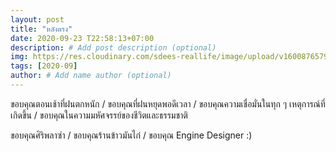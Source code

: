 ```yaml
---
layout: post
title: "หลังตรง"
date: 2020-09-23 T22:58:13+07:00
description: # Add post description (optional)
img: https://res.cloudinary.com/sdees-reallife/image/upload/v1600876579/IMG_3329.jpg # Add image post (optional)
tags: [2020-09]
author: # Add name author (optional)
---
```

ขอบคุณตอนเช้าที่ฝนตกหนัก / ขอบคุณที่ฝนหยุดพอดีเวลา / ขอบคุณความเชื่อมั่นในทุก ๆ เหตุการณ์ที่เกิดขึ้น / ขอบคุณในความมหัศจรรย์ของชีวิตและธรรมชาติ

<i class="fa fa-child" style="color:plum"></i>

ขอบคุณศิริพลาซ่า / ขอบคุณร้านข้าวมันไก่ / ขอบคุณ Engine Designer :)
